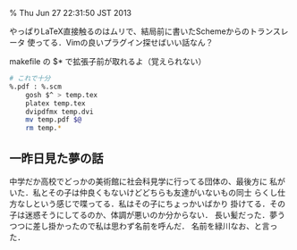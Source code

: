 % Thu Jun 27 22:31:50 JST 2013

やっぱりLaTeX直接触るのはムリで、結局前に書いたSchemeからのトランスレータ
使ってる．Vimの良いプラグイン探せばいい話なん？

makefile の $* で拡張子前が取れるよ（覚えられない）

```bash
# これで十分
%.pdf : %.scm
	gosh $^ > temp.tex
	platex temp.tex
	dvipdfmx temp.dvi
	mv temp.pdf $@
	rm temp.*
```

## 一昨日見た夢の話

中学だか高校でどっかの美術館に社会科見学に行ってる団体の、最後方に
私がいた．私とその子は仲良くもないけどどちらも友達がいないもの同士
らくし仕方なしという感じで喋ってる．私はその子にちょっかいばかり
掛けてる．その子は迷惑そうにしてるのか、体調が悪いのか分からない．
長い髪だった．夢うつつに差し掛かったので私は思わず名前を呼んだ．
名前を緑川なお、と言った．

